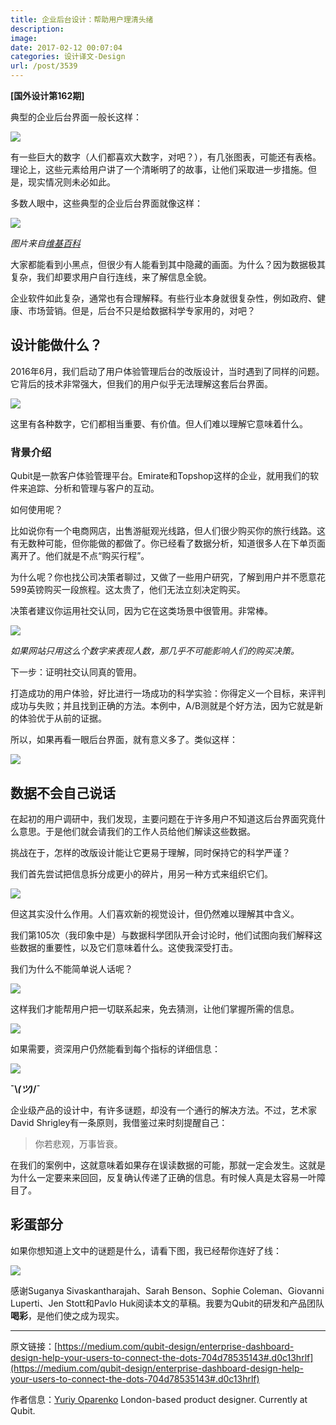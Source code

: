 ```yaml
---
title: 企业后台设计：帮助用户理清头绪
description: 
image: 
date: 2017-02-12 00:07:04
categories: 设计译文-Design
url: /post/3539
---
```


**[国外设计第162期]**

典型的企业后台界面一般长这样：

![](https://cdn.victor42.work/posts/2017-02/02-07/1-NuiuEnvRrYPfPQKhL3e5RQ.png)

有一些巨大的数字（人们都喜欢大数字，对吧？），有几张图表，可能还有表格。理论上，这些元素给用户讲了一个清晰明了的故事，让他们采取进一步措施。但是，现实情况则未必如此。

多数人眼中，这些典型的企业后台界面就像这样：

![](https://cdn.victor42.work/posts/2017-02/02-07/1-4G0I_NhON8Llx5Y8krbJZg.png)

*图片来自[维基百科](https://en.wikipedia.org/wiki/Connect_the_dots)*

大家都能看到小黑点，但很少有人能看到其中隐藏的画面。为什么？因为数据极其复杂，我们却要求用户自行连线，来了解信息全貌。

企业软件如此复杂，通常也有合理解释。有些行业本身就很复杂性，例如政府、健康、市场营销。但是，后台不只是给数据科学专家用的，对吧？

## 设计能做什么？

2016年6月，我们启动了用户体验管理后台的改版设计，当时遇到了同样的问题。它背后的技术非常强大，但我们的用户似乎无法理解这套后台界面。

![](https://cdn.victor42.work/posts/2017-02/02-07/1-rrL9pEJR9OTdkg8OkW95lg.png)

这里有各种数字，它们都相当重要、有价值。但人们难以理解它意味着什么。

### 背景介绍

Qubit是一款客户体验管理平台。Emirate和Topshop这样的企业，就用我们的软件来追踪、分析和管理与客户的互动。

如何使用呢？

比如说你有一个电商网店，出售游艇观光线路，但人们很少购买你的旅行线路。这有无数种可能，但你能做的都做了。你已经看了数据分析，知道很多人在下单页面离开了。他们就是不点“购买行程”。

为什么呢？你也找公司决策者聊过，又做了一些用户研究，了解到用户并不愿意花599英镑购买一段旅程。这太贵了，他们无法立刻决定购买。

决策者建议你运用社交认同，因为它在这类场景中很管用。非常棒。

![](https://cdn.victor42.work/posts/2017-02/02-07/1-7hdin4YIVbpIQvIxKkUjPw.gif)

*如果网站只用这么个数字来表现人数，那几乎不可能影响人们的购买决策。*

下一步：证明社交认同真的管用。

打造成功的用户体验，好比进行一场成功的科学实验：你得定义一个目标，来评判成功与失败；并且找到正确的方法。本例中，A/B测就是个好方法，因为它就是新的体验优于从前的证据。

所以，如果再看一眼后台界面，就有意义多了。类似这样：

![](https://cdn.victor42.work/posts/2017-02/02-07/1-PQmrpQghLmmSIDKuFgh6xQ.png)

## 数据不会自己说话

在起初的用户调研中，我们发现，主要问题在于许多用户不知道这后台界面究竟什么意思。于是他们就会请我们的工作人员给他们解读这些数据。

挑战在于，怎样的改版设计能让它更易于理解，同时保持它的科学严谨？

我们首先尝试把信息拆分成更小的碎片，用另一种方式来组织它们。

![](https://cdn.victor42.work/posts/2017-02/02-07/1-JVCPpcAY1yJJ-v2Xw18Ndw.png)

但这其实没什么作用。人们喜欢新的视觉设计，但仍然难以理解其中含义。

我们第105次（我印象中是）与数据科学团队开会讨论时，他们试图向我们解释这些数据的重要性，以及它们意味着什么。这使我深受打击。

我们为什么不能简单说人话呢？

![](https://cdn.victor42.work/posts/2017-02/02-07/1-E2diwN_Z2mS3cOl9qwU05Q.png)

这样我们才能帮用户把一切联系起来，免去猜测，让他们掌握所需的信息。

![](https://cdn.victor42.work/posts/2017-02/02-07/1-ajrR4VN7SMgP8_im3_zyCg.png)

如果需要，资深用户仍然能看到每个指标的详细信息：

![](https://cdn.victor42.work/posts/2017-02/02-07/1-BxKOcfj6ri6hy0as3hWEGQ.png)

**¯\\_(ツ)_/¯**

企业级产品的设计中，有许多谜题，却没有一个通行的解决方法。不过，艺术家David Shrigley有一条原则，我借鉴过来时刻提醒自己：

> 你若悲观，万事皆衰。

在我们的案例中，这就意味着如果存在误读数据的可能，那就一定会发生。这就是为什么一定要来来回回，反复确认传递了正确的信息。有时候人真是太容易一叶障目了。

## 彩蛋部分

如果你想知道上文中的谜题是什么，请看下图，我已经帮你连好了线：

![](https://cdn.victor42.work/posts/2017-02/02-07/1-cSbgCSd71Ma0PFB5wnrkLA.png)

感谢Suganya Sivaskantharajah、Sarah Benson、Sophie Coleman、Giovanni Luperti、Jen Stott和Pavlo Huk阅读本文的草稿。我要为Qubit的研发和产品团队**喝彩**，是他们使之成为现实。

---

原文链接：[https://medium.com/qubit-design/enterprise-dashboard-design-help-your-users-to-connect-the-dots-704d78535143#.d0c13hrlf](https://medium.com/qubit-design/enterprise-dashboard-design-help-your-users-to-connect-the-dots-704d78535143#.d0c13hrlf)

作者信息：[Yuriy Oparenko](https://medium.com/@oparenko?source=post_header_lockup)
London-based product designer. Currently at Qubit.